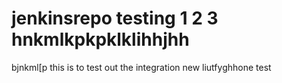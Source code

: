 # jenkinsrepo testing 1 2 3 hnkmlkpkpklklihhjhh
bjnkml[p
this is to test out the integration
new liutfyghhone test
